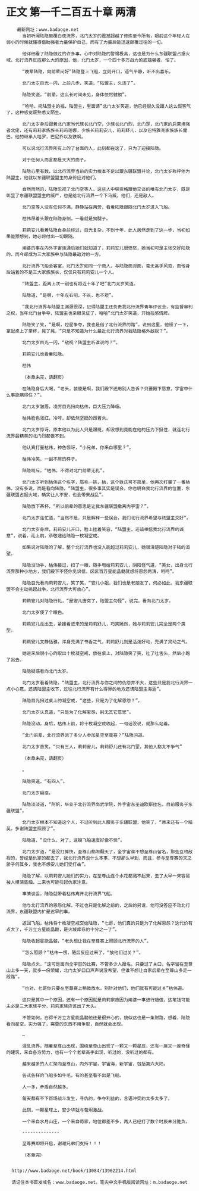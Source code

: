 # 正文 第一千二百五十章 两清
        最新网址：www.badaoge.net
          当初听闻陆隐颠覆白夜流界，北门太岁的震撼超越了修炼至今所有，眼前这个年轻人在弱小的时候就懂得借助强者力量保护自己，而有了力量后能迅速颠覆过往的一切。
      
          他详细看了陆隐做过的许多事，心中对陆隐的警惕极高，这也是为什么东疆联盟占据火域，北行流界反应那么大的原因，他，北门太岁，一个四十多万战力的底蕴强者，怕了。
      
          “晚辈陆隐，向前辈问好”陆隐登上飞船，立刻开口，语气平静，听不出喜乐。
      
          北门太岁目光一闪，上前几步，笑道，“陆盟主，久违了”。
      
          陆隐笑道，“前辈，这么长时间未见，身体依然健朗”。
      
          “哈哈，托陆盟主的福，陆盟主，里面请”北门太岁笑道，他已经很久没跟人这么假客气了，这种感觉既熟悉又陌生。
      
          北门太岁身后跟着北门家当代族长北门空，少族长北门烈，北门罡，北门家的启蒙境强者北佬，还有莉莉家族族长莉莉莲娜，少族长莉莉安儿，莉莉舒儿，以及巴特雅克家族族长霍巴，他的继承人哈罗，巴尼乔以及铁飒。
      
          可以说北行流界所有上的了台面的人，此刻都在这了，只为了迎接陆隐。
      
          对于任何人而言都是天大的面子。
      
          陆隐心里有数，以北行流界当前的实力根本不足以跟东疆联盟并论，北门太岁称呼他为陆盟主，他就以东疆联盟盟主的身份应对他们。
      
          自然而然的，陆隐忽视了北门空等人，这些人中够资格跟他交谈的唯有北门太岁，既是彰显了东疆联盟盟主的威严，也是给北行流界一个下马威，他们，还是敌人。
      
          北门空等人没有任何不满，静静站在两旁，看着陆隐跟随北门太岁进入飞船。
      
          枯伟昂着头跟在陆隐身侧，一看就是狗腿子。
      
          莉莉安儿看着陆隐自身前经过，目光复杂，不到十年，此人居然走到了这一步，当初如果能预想到，她必将付出一切跟随。
      
          阐婆的事在内外宇宙连通后她们就知道了，莉莉安儿很愤怒，她当初可是主张交好陆隐的，而今却成为三大家族中与陆隐最敌对的一方。
      
          北行流界飞船会客室，北门太岁如同一个商人，与陆隐面对面，毫无高手风范，而他身后站着的不是三大家族族长，仅仅只有莉莉安儿一个人。
      
          “陆盟主，距离上次一别也有将近十年了吧”北门太岁笑道。
      
          陆隐道，“是啊，十年左右吧，不长，也不短”。
      
          “我北行流界与陆盟主渊源很深，记得陆盟主还负责我北行流界青年评议会，有监督审判之权，当年北门台争夺，陆盟主也亲眼见证了，哈哈”北门太岁笑道，开始拉感情牌。
      
          陆隐笑了笑，“是啊，焢星争夺，我也是借了北行流界的路”，说到这里，他顿了一下，拿起桌上了茶杯，晃了晃，“只是不知道为什么最近北行流界对我陆隐格外敌视？”。
      
          北门太岁目光一闪，“敌视？陆盟主听谁说的？”。
      
          莉莉安儿也看着陆隐。
      
          枯伟
      
          （本章未完，请翻页）
      
          在陆隐身后大喝，“老头，装傻是啊，我们殿下还用别人告诉？只要殿下愿意，宇宙中什么事能瞒得住？”。
      
          北门太岁皱眉，凌厉目光扫向枯伟，巨大压力降临。
      
          枯伟脸色涨红，冷哼，却依然坚挺的昂着头。
      
          北门太岁惊讶，原本他以为此人只是跟班，却没想到竟能在他的压力下挺住，就连北行流界最精英的北门烈都做不到。
      
          他认真打量枯伟，神色惊讶，“小兄弟，你来自哪里？”。
      
          枯伟冷笑，一副不屑的样子。
      
          陆隐呵斥，“枯伟，不得对北门前辈无礼”。
      
          北门太岁听到枯伟这个名字，眉毛一挑，枯，这个姓氏可不简单，他再次打量了一番枯伟，没有多说，而是看向陆隐，“陆盟主，很多事其实是误会，你也明白我北行流界的位置，东疆联盟占据火域，确实让人不安，也会带来战乱”。
      
          陆隐放下茶杯，“所以前辈的意思是让我东疆联盟撤离内宇宙？”。
      
          北门太岁连忙道，“当然不是，只是解释一些误会，我们北行流界希望与陆盟主交好”。
      
          北门太岁身后，莉莉安儿开口，脸上挂着笑容，“陆盟主，还请相信我北行流界的诚意”，说着，走上前，恭敬递给陆隐一枚凝空戒。
      
          如果说对陆隐的了解，整个北行流界也没人能超过莉莉安儿，她很清楚陆隐对于钱的渴望。
      
          陆隐没动手，枯伟接过，扫了一眼，随手甩给莉莉安儿，阴阳怪气道，“美女，出身北行流界那种小地方，我们殿下不怪你见识低，区区百万星能晶髓就想将恩怨两清，呵呵”。
      
          陆隐目光看向莉莉安儿，笑了笑，“安儿小姐，我们也是老朋友了，何必如此，我东疆联盟不会主动挑起战争，北行流界大可放心”。
      
          莉莉安儿对陆隐行礼，“是安儿唐突了，陆盟主勿怪”，说完，看向北门太岁。
      
          北门太岁使了个眼色。
      
          莉莉安儿走出去，紧接着进来的是莉莉舒儿，巧笑嫣然，她与莉莉安儿完全是两个类型。
      
          莉莉安儿文静恬雅，浑身充满了书香之气，莉莉舒儿则是活泼好动，充满了灵动之气。
      
          她进来后很小心的取出十枚凝空戒，放在桌上，对陆隐笑了笑，吐了吐舌头，然后小跑了出去。
      
          陆隐疑惑看向北门太岁。
      
          北门太岁看着陆隐，“陆盟主，北行流界与你之间的仇怨并不大，这些只是我北行流界一点小心意，还请陆盟主收下，过往北行流界有什么得罪的地方还请陆盟主海涵”。
      
          陆隐目光扫过桌上的凝空戒，“这些，只是为了化解恩怨？”。
      
          北门太岁认真道，“只是为了化解恩怨，别无其它意思”。
      
          陆隐没动，身后，枯伟上前，将十枚凝空戒收起，一句话没说，就那么站着。
      
          “北门前辈，北行流界派了多少人参加星空至尊赛？”陆隐问道。
      
          北门太岁苦笑，“只有三人，莉莉安儿，莉莉舒儿还有北门罡，其他人都太不争气”
      
          （本章未完，请翻页）
      
          。
      
          陆隐笑道，“有四人”。
      
          北门太岁疑惑。
      
          陆隐淡淡道，“阿帆，毕业于北行流界尚武学院，外宇宙东圣迪欧斯挂名，目前服务于东疆联盟”。
      
          北门太岁根本不知道这个人，不过听到此人服务于东疆联盟，他笑了，“原来还有一个精英，多谢陆盟主照顾了”。
      
          陆隐道，“没什么，对了，这艘飞船速度好像不快”。
      
          北门太岁道，“是没打算快，至尊山都闹翻天了，全宇宙谁不想至尊山留名，那些互相敌视的，曾经是仇家的都去了，我北行流界没什么本事，不想那么早到，而且，参与至尊赛的天之骄子何其多，我也不想安儿她们受打击”。
      
          陆隐了解，以莉莉安儿她们的实力，在至尊山连个水花都溅不起来，去了太早一来容易被人摸清底细，二来也可能引起仇家注意。
      
          事情谈妥，陆隐就带着枯伟离开北行流界飞船。
      
          他与北行流界的恩怨化解，不过也只是化解之前的，之后的另说，他可没答应不动北行流界，东疆联盟内扩是迟早的事。
      
          返回飞船，枯伟将十枚凝空戒交给陆隐，“七哥，他们真的只是为了化解恩怨？这代价有点大了，千万立方星能晶髓，是火域库存的十分之一了”。
      
          陆隐收起星能晶髓，“老头想让我在至尊赛上照顾北行流界的人”。
      
          “怎么照顾？”枯伟一愣，随后反应过来了，“放他们过关？”。
      
          陆隐点头，“这可是面向全宇宙的比赛，不管多少人报名，只要过了关口，名字留在至尊山上多一天，就多一份荣耀，北门太岁口口声声说没希望，但谁不想让自家后辈在至尊山多走一段路”。
      
          “也对，七哥你只要在至尊赛上稍微放水，别针对他们，他们就有可能过关”枯伟道。
      
          这只是其中一个原因，还有一个原因就是莉莉家族因为阐婆一事进行赔偿，这笔钱可能未必是三大家族平分，莉莉家族应该出了大头。
      
          不管如何，白得千万立方星能晶髓他还是很开心的，貌似这也是一条财路，想着，陆隐看向星空，实力强了，需要的东西不用争取，自然就会出现。
      
          …
      
          混乱流界，随着至尊山出现，围绕至尊山出现了一颗又一颗星辰，还有一座又一座奇怪的建筑，来自各方势力，也有一个个老辈高手出现，听过的，没听过的都有。
      
          越来越多的人汇聚向至尊山，内外宇宙，宇宙海，新宇宙，包括第六大陆。
      
          各式各样的飞船多如牛毛，有的甚至看不出是飞船。
      
          人一多，矛盾自然越多。
      
          每天都有不下百场战斗发生，寻仇的，争夺利益的，言语冲突的太多太多了。
      
          此刻，一颗星球上，安少华就与荀炯激战。
      
          一个来自水月山庄，一个来自荀家，地位都差不多，两人已经打了数个时辰未分胜负。
      
          --------------
      
          至尊赛即将开启，谢谢兄弟们支持！！！
      
          （本章完）
      
      
      http://www.badaoge.net/book/13084/13962214.html
      
      请记住本书首发域名：www.badaoge.net。笔尖中文手机版阅读网址：m.badaoge.net